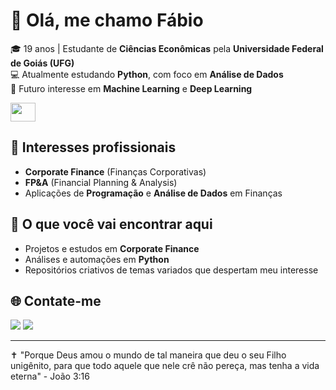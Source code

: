 # 👋 Olá, me chamo Fábio  

🎓 19 anos | Estudante de **Ciências Econômicas** pela **Universidade Federal de Goiás (UFG)**  
💻 Atualmente estudando **Python**, com foco em **Análise de Dados**  
🔮 Futuro interesse em **Machine Learning** e **Deep Learning**  

<div>
    <img align="center" height="30" width="40" src="https://cdn.jsdelivr.net/gh/devicons/devicon@latest/icons/python/python-original.svg" />
</div>


## 💼 Interesses profissionais
- **Corporate Finance** (Finanças Corporativas)  
- **FP&A** (Financial Planning & Analysis)  
- Aplicações de **Programação** e **Análise de Dados** em Finanças  


## 📂 O que você vai encontrar aqui
- Projetos e estudos em **Corporate Finance**  
- Análises e automações em **Python**  
- Repositórios criativos de temas variados que despertam meu interesse  


## 🌐 Contate-me
<div>
  <a href="https://www.kaggle.com/junyn12" target="_blank"><img src="https://img.shields.io/badge/Kaggle-20BEFF?style=for-the-badge&logo=Kaggle&logoColor=white" target="_blank"></a>
  <a href="https://www.linkedin.com/in/fábio-c-f-vilaça-júnior-715ab5292" target="_blank"><img src="https://img.shields.io/badge/LinkedIn-0077B5?style=for-the-badge&logo=linkedin&logoColor=white" target="_blank"></a>
<div>

---

✝️ "Porque Deus amou o mundo de tal maneira que deu o seu Filho unigênito, para que todo aquele que nele crê não pereça, mas tenha a vida eterna" - João 3:16
